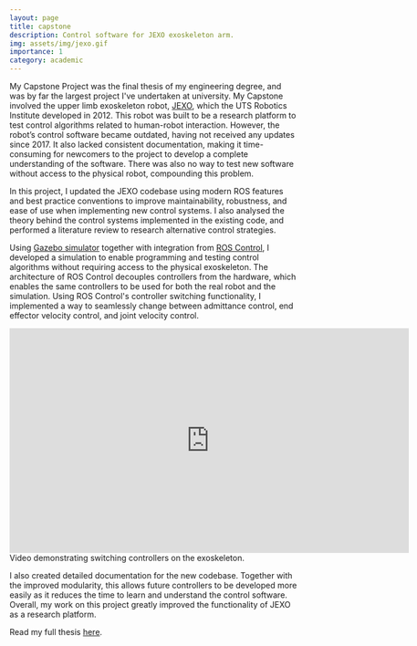 ```yaml
---
layout: page
title: capstone
description: Control software for JEXO exoskeleton arm.
img: assets/img/jexo.gif
importance: 1
category: academic
---
```


My Capstone Project was the final thesis of my engineering degree, and was by far the largest project I've undertaken at university. My Capstone involved the upper limb exoskeleton robot, [JEXO](https://www.youtube.com/watch?v=kX14O9Y1GCg), which the UTS Robotics Institute developed in 2012. This robot was built to be a research platform to test control algorithms related to human-robot interaction. However, the robot’s control software became outdated, having not received any updates since 2017. It also lacked consistent documentation, making it time-consuming for newcomers to the project to develop a complete understanding of the software. There was also no way to test new software without access to the physical robot, compounding this problem. 

In this project, I updated the JEXO codebase using modern ROS features and best practice conventions to improve maintainability, robustness, and ease of use when implementing new control systems. I also analysed the theory behind the control systems implemented in the existing code, and performed a literature review to research alternative control strategies. 

Using [Gazebo simulator](https://gazebosim.org/home) together with integration from [ROS Control](http://wiki.ros.org/ros_control), I developed a simulation to enable programming and testing control algorithms without requiring access to the physical exoskeleton. The architecture of ROS Control decouples controllers from the hardware, which enables the same controllers to be used for both the real robot and the simulation. Using ROS Control's controller switching functionality, I implemented a way to seamlessly change between admittance control, end effector velocity control, and joint velocity control.

<div class="row">
    <div class="col-sm mt-3 mt-md-0">
        <div class="iframe-container">
            <iframe width="700" height="394" src="https://www.youtube.com/embed/6opZxjLgjLw" title="YouTube video player" frameborder="0" allow="accelerometer; clipboard-write; encrypted-media; gyroscope; picture-in-picture" allowfullscreen></iframe>
        </div>
    </div>
</div>
<div class="caption">
    Video demonstrating switching controllers on the exoskeleton.
</div>

I also created detailed documentation for the new codebase. Together with the improved modularity, this allows future controllers to be developed more easily as it reduces the time to learn and understand the control software. Overall, my work on this project greatly improved the functionality of JEXO as a research platform.

Read my full thesis [here](/assets/pdf/capstone.pdf).